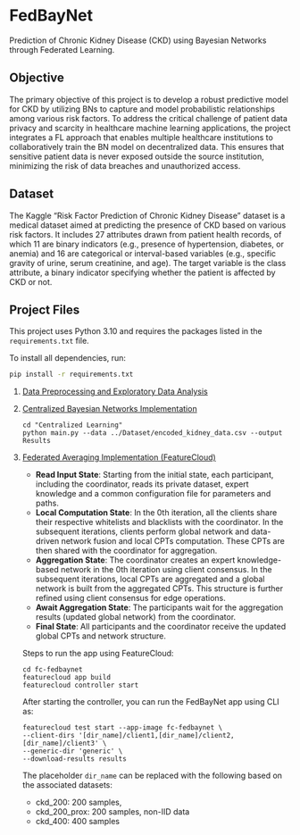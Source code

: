 # FedBayNet
Prediction of Chronic Kidney Disease (CKD) using Bayesian Networks through Federated Learning.

## Objective
The primary objective of this project is to develop a robust predictive model for CKD by utilizing BNs to capture and model probabilistic relationships among various risk factors. To address the critical challenge of patient data privacy and scarcity in healthcare machine learning applications, the project integrates a FL approach that enables multiple healthcare institutions to collaboratively train the BN model on decentralized data. This ensures that sensitive patient data is never exposed outside the source institution, minimizing the risk of data breaches and unauthorized access. 

## Dataset
The Kaggle “Risk Factor Prediction of Chronic Kidney Disease” dataset is a medical dataset aimed at predicting the presence of CKD based on various risk factors. It includes 27 attributes drawn from patient health records, of which 11 are binary indicators (e.g., presence of hypertension, diabetes, or anemia) and 16 are categorical or interval-based variables (e.g., specific gravity of urine, serum creatinine, and age). The target variable is the class attribute, a binary indicator specifying whether the patient is affected by CKD or not.

## Project Files
This project uses Python 3.10 and requires the packages listed in the `requirements.txt` file.

To install all dependencies, run:

```bash
pip install -r requirements.txt
```

1. [Data Preprocessing and Exploratory Data Analysis](./Exploratory%20Data%20Analysis)
2. [Centralized Bayesian Networks Implementation](./Centralized%20Learning)
   ```
   cd "Centralized Learning"
   python main.py --data ../Dataset/encoded_kidney_data.csv --output Results
   ```
3. [Federated Averaging Implementation (FeatureCloud)](./fc-fedbaynet)
   - **Read Input State**: Starting from the initial state, each participant, including the coordinator, reads its private dataset, expert knowledge and a common configuration file for parameters and paths.
   - **Local Computation State**: In the 0th iteration, all the clients share their respective whitelists and blacklists with the coordinator. In the subsequent iterations, clients perform global network and data-driven network fusion
     and local CPTs computation. These CPTs are then shared with the coordinator for aggregation. 
   - **Aggregation State**: The coordinator creates an expert knowledge-based network in the 0th iteration using client consensus. In the subsequent iterations, local CPTs are aggregated and a global network is built from the aggregated
     CPTs. This structure is further refined using client consensus for edge operations.
   - **Await Aggregation State**: The participants wait for the aggregation results (updated global network) from the coordinator.
   - **Final State**: All participants and the coordinator receive the updated global CPTs and network structure.
   
   Steps to run the app using FeatureCloud:
   ```
   cd fc-fedbaynet
   featurecloud app build
   featurecloud controller start
   ```
   After starting the controller, you can run the FedBayNet app using CLI as:
   ```
   featurecloud test start --app-image fc-fedbaynet \
   --client-dirs '[dir_name]/client1,[dir_name]/client2,[dir_name]/client3' \
   --generic-dir 'generic' \
   --download-results results
   ```
   The placeholder `dir_name` can be replaced with the following based on the associated datasets:
   - ckd_200: 200 samples,
   - ckd_200_prox: 200 samples, non-IID data
   - ckd_400: 400 samples
